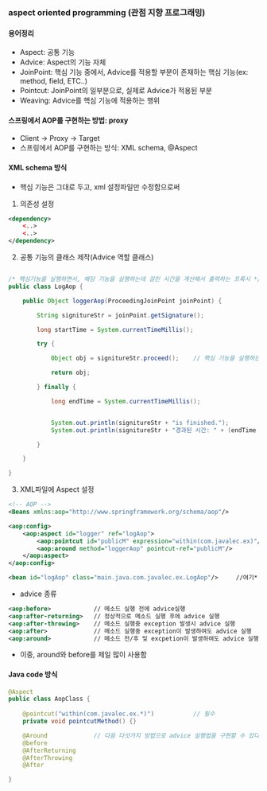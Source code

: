 ### aspect oriented programming (관점 지향 프로그래밍)

#### 용어정리
- Aspect: 공통 기능
- Advice: Aspect의 기능 자체
- JoinPoint: 핵심 기능 중에서, Advice를 적용할 부분이 존재하는 핵심 기능(ex: method, field, ETC..)
- Pointcut: JoinPoint의 일부분으로, 실제로 Advice가 적용된 부분
- Weaving: Advice를 핵심 기능에 적용하는 행위

#### 스프링에서 AOP를 구현하는 방법: proxy
- Client -> Proxy -> Target
- 스프링에서 AOP를 구현하는 방식: XML schema, @Aspect

#### XML schema 방식
- 핵심 기능은 그대로 두고, xml 설정파일만 수정함으로써 
1. 의존성 설정
```xml
<dependency>
    <..>
    <..>
</dependency>
```
2. 공통 기능의 클래스 제작(Advice 역할 클래스)
```java

/* 핵심기능을 실행하면서, 해당 기능을 실행하는데 걸린 시간을 계산해서 출력하는 프록시 */
public class LogAop {

    public Object loggerAop(ProceedingJoinPoint joinPoint) {

        String signitureStr = joinPoint.getSignature();

        long startTime = System.currentTimeMillis();

        try {

            Object obj = signitureStr.proceed();    // 핵심 기능을 실행하는 부분

            return obj;

        } finally {

            long endTime = System.currentTimeMillis();


            System.out.println(signitureStr + "is finished.");
            System.out.println(signitureStr + "경과된 시간: " + (endTime - startTime));

        }

    }

}

```
3. XML파일에 Aspect 설정
```xml
<!-- AOP -->
<Beans xmlns:aop="http://www.springframework.org/schema/aop"/>              // aop를 사용하겠다고 임포트

<aop:config>
    <aop:aspect id="logger" ref="logAop">                                   // 밑에 logAop를 id로 해서 작성해둔 bean객체를 참조*
        <aop:pointcut id="publicM" expression="within(com.javalec.ex)"/>    // expression으로 공통기능을 적용할 범위를 지정
        <aop:around method="loggerAop" pointcut-ref="publicM"/>             // 프록시 메소드: loggerAop, 참조할 포인트컷의 id: publicM
    </aop:aspect>
</aop:config>

<bean id="logAop" class="main.java.com.javalec.ex.LogAop"/>     //여기*
```

- advice 종류
```xml
<aop:before>            // 메소드 실행 전에 advice실행
<aop:after-returning>   // 정상적으로 메소드 실행 후에 advice 실행
<aop:after-throwing>    // 메소드 실행중 exception 발생시 advice 실행
<aop:after>             // 메소드 실행중 exception이 발생하여도 advice 실행
<aop:around>            // 메소드 전/후 및 excpetion이 발생하여도 advice 실행
```
- 이중, around와 before를 제일 많이 사용함

#### Java code 방식
```java
@Aspect
public class AopClass {
    
    @pointcut("within(com.javalec.ex.*)")           // 필수
    private void pointcutMethod() {}

    @Around             // 다음 다섯가지 방법으로 advice 실행법을 구현할 수 있다.
    @before
    @AfterReturning
    @AfterThrowing
    @After

}
```
